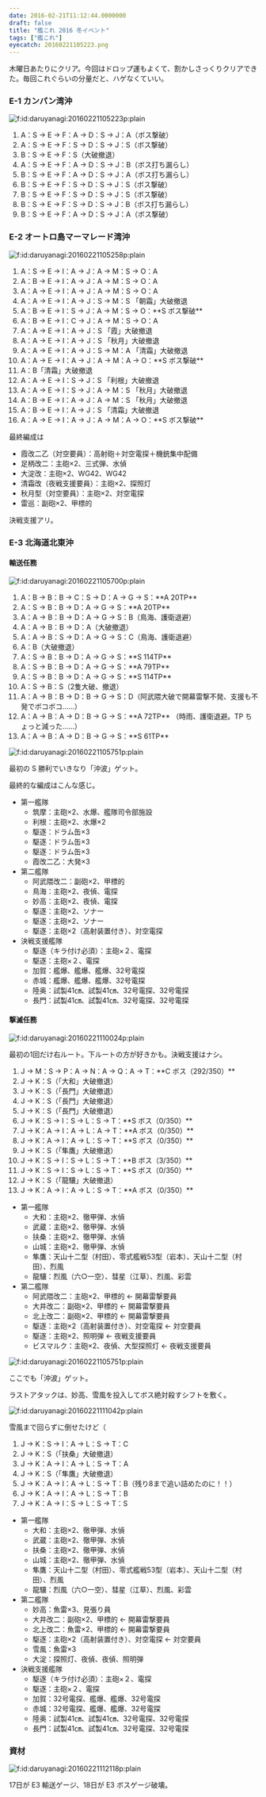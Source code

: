```yaml
---
date: 2016-02-21T11:12:44.0000000
draft: false
title: "艦これ 2016 冬イベント"
tags: ["艦これ"]
eyecatch: 20160221105223.png
---
```

<p>木曜日あたりにクリア。今回はドロップ運もよくて、割かしさっくりクリアできた。毎回これぐらいの分量だと、ハゲなくていい。</p>

<div class="section">
<h3>E-1 カンパン湾沖</h3>
<p><span itemscope itemtype="http://schema.org/Photograph"><img src="20160221105223.png" alt="f:id:daruyanagi:20160221105223p:plain" title="f:id:daruyanagi:20160221105223p:plain" class="hatena-fotolife" itemprop="image"></span><br />
</p>

<ol>
<li>A：S → E → F：A → D：S → J：A（ボス撃破）</li>
<li>A：S → E → F：S → D：S → J：S（ボス撃破） </li>
<li>B：S → E → F：S（大破撤退） </li>
<li>A：S → E → F：A → D：S → J：B（ボス打ち漏らし）</li>
<li>B：S → E → F：A → D：S → J：A（ボス打ち漏らし）</li>
<li>B：S → E → F：S → D：S → J：S（ボス撃破） </li>
<li>B：S → E → F：S → D：S → J：S（ボス撃破） </li>
<li>B：S → E → F：S → D：S → J：B（ボス打ち漏らし）</li>
<li>B：S → E → F：A → D：S → J：A（ボス撃破）</li>
</ol>
</div>
<div class="section">
<h3>E-2 オートロ島マーマレード湾沖</h3>
<p><span itemscope itemtype="http://schema.org/Photograph"><img src="20160221105258.png" alt="f:id:daruyanagi:20160221105258p:plain" title="f:id:daruyanagi:20160221105258p:plain" class="hatena-fotolife" itemprop="image"></span><br />
</p>

<ol>
<li>A：S → E → I：A → J：A → M：S → O：A</li>
<li>A：B → E → I：A → J：A → M：S → O：A</li>
<li>A：A → E → I：A → J：A → M：S → O：A </li>
<li>A：A → E → I：A → J：S → M：S 「朝霜」大破撤退</li>
<li>A：B → E → I：S → J：A → M：S → O：**S ボス撃破**</li>
<li>A：B → E → I：C → J：A → M：S → O：A</li>
<li>A：A → E → I：A → J：S 「霞」大破撤退</li>
<li>A：A → E → I：A → J：S 「秋月」大破撤退</li>
<li>A：A → E → I：A → J：S → M：A 「清霜」大破撤退</li>
<li>A：A → E → I：A → J：A → M：A → O：**S ボス撃破**</li>
<li>A：B「清霜」大破撤退</li>
<li>A：A → E → I：S → J：S 「利根」大破撤退</li>
<li>A：A → E → I：S → J：A → M：S  「秋月」大破撤退</li>
<li>A：B → E → I：A → J：A → M：S  「秋月」大破撤退</li>
<li>A：B → E → I：A → J：S  「清霜」大破撤退</li>
<li>A：A → E → I：A → J：A → M：A → O：**S ボス撃破**</li>
</ol><p>最終編成は</p>

<ul>
<li>霞改二乙（対空要員）：高射砲＋対空電探＋機銃集中配備</li>
<li>足柄改二：主砲×2、三式弾、水偵</li>
<li>大淀改：主砲×2、WG42、WG42</li>
<li>清霜改（夜戦支援要員）：主砲×2、探照灯</li>
<li>秋月型（対空要員）：主砲×2、対空電探</li>
<li>雷巡：副砲×2、甲標的</li>
</ul><p>決戦支援アリ。</p>

</div>
<div class="section">
<h3>E-3 北海道北東沖</h3>

<div class="section">
<h4>輸送任務</h4>
<p><span itemscope itemtype="http://schema.org/Photograph"><img src="20160221105700.png" alt="f:id:daruyanagi:20160221105700p:plain" title="f:id:daruyanagi:20160221105700p:plain" class="hatena-fotolife" itemprop="image"></span><br />
</p>

<ol>
<li>A：B → B：B → C：S → D：A → G → S：**A 20TP**</li>
<li>A：S → B：B → D：A → G → S：**A 20TP**</li>
<li>A：A → B：B → D：A → G → S：B（鳥海、護衛退避）</li>
<li>A：A → B：B → D：A（大破撤退）</li>
<li>A：A → B：S → D：A → G → S：C（鳥海、護衛退避）</li>
<li>A：B（大破撤退）</li>
<li>A：S → B：B → D：A → G → S：**S 114TP**</li>
<li>A：S → B：B → D：A → G → S：**A 79TP**</li>
<li>A：S → B：B → D：A → G → S：**S 114TP**</li>
<li>A：S → B：S（2隻大破、撤退）</li>
<li>A：A → B：B → D：B → G → S：D（阿武隈大破で開幕雷撃不発、支援も不発でボコボコ……）</li>
<li>A：A → B：A → D：B → G → S：**A 72TP** （時雨、護衛退避。TP ちょっと減った……）</li>
<li>A：A → B：A → D：B → G → S：**S 61TP** </li>
</ol><p><span itemscope itemtype="http://schema.org/Photograph"><img src="20160221105751.png" alt="f:id:daruyanagi:20160221105751p:plain" title="f:id:daruyanagi:20160221105751p:plain" class="hatena-fotolife" itemprop="image"></span></p><p>最初の S 勝利でいきなり「沖波」ゲット。</p><p>最終的な編成はこんな感じ。</p>

<ul>
<li>第一艦隊
<ul>
<li>筑摩：主砲×2、水爆、艦隊司令部施設</li>
<li>利根：主砲×2、水爆×2</li>
<li>駆逐：ドラム缶×3</li>
<li>駆逐：ドラム缶×3</li>
<li>駆逐：ドラム缶×3</li>
<li>霞改二乙：大発×3</li>
</ul></li>
<li>第二艦隊
<ul>
<li>阿武隈改二：副砲×2、甲標的</li>
<li>鳥海：主砲×2、夜偵、電探</li>
<li>妙高：主砲×2、夜偵、電探</li>
<li>駆逐：主砲×2、ソナー</li>
<li>駆逐：主砲×2、ソナー</li>
<li>駆逐：主砲×2（高射装置付き）、対空電探</li>
</ul></li>
<li>決戦支援艦隊
<ul>
<li>駆逐（キラ付け必須）：主砲×２、電探</li>
<li>駆逐：主砲×２、電探</li>
<li>加賀：艦爆、艦爆、艦爆、32号電探</li>
<li>赤城：艦爆、艦爆、艦爆、32号電探</li>
<li>陸奥：試製41㎝、試製41㎝、32号電探、32号電探</li>
<li>長門：試製41㎝、試製41㎝、32号電探、32号電探</li>
</ul></li>
</ul>
</div>
<div class="section">
<h4>撃滅任務</h4>
<p><span itemscope itemtype="http://schema.org/Photograph"><img src="20160221110024.png" alt="f:id:daruyanagi:20160221110024p:plain" title="f:id:daruyanagi:20160221110024p:plain" class="hatena-fotolife" itemprop="image"></span></p><p>最初の1回だけ右ルート。下ルートの方が好きかも。決戦支援はナシ。</p>

<ol>
<li>J → M：S → P：A → N：A → Q：A → T：**C ボス（292/350）**</li>
<li>J → K：S（「大和」大破撤退）</li>
<li>J → K：S（「長門」大破撤退）</li>
<li>J → K：S（「長門」大破撤退）</li>
<li>J → K：S（「長門」大破撤退）</li>
<li>J → K：S → I：S → L：S → T：**S ボス（0/350）**</li>
<li>J → K：A → I：A → L：A → T：**A ボス（0/350）**</li>
<li>J → K：A → I：A → L：S → T：**S ボス（0/350）**</li>
<li>J → K：S（「隼鷹」大破撤退）</li>
<li>J → K：S → I：S → L：S → T：**B ボス（3/350）**</li>
<li>J → K：S → I：S → L：S → T：**S ボス（0/350）**</li>
<li>J → K：S（「龍驤」大破撤退）</li>
<li>J → K：A → I：A → L：S → T：**A ボス（0/350）**</li>
</ol>
<ul>
<li>第一艦隊
<ul>
<li>大和：主砲×2、徹甲弾、水偵</li>
<li>武蔵：主砲×2、徹甲弾、水偵</li>
<li>扶桑：主砲×2、徹甲弾、水偵</li>
<li>山城：主砲×2、徹甲弾、水偵</li>
<li>隼鷹：天山十二型（村田）、零式艦戦53型（岩本）、天山十二型（村田）、烈風</li>
<li>龍驤：烈風（六○一空）、彗星（江草）、烈風、彩雲</li>
</ul></li>
<li>第二艦隊
<ul>
<li>阿武隈改二：主砲×2、甲標的 ← 開幕雷撃要員</li>
<li>大井改二：副砲×2、甲標的 ← 開幕雷撃要員</li>
<li>北上改二：副砲×2、甲標的 ← 開幕雷撃要員</li>
<li>駆逐：主砲×2（高射装置付き）、対空電探 ← 対空要員</li>
<li>駆逐：主砲×2、照明弾 ← 夜戦支援要員</li>
<li>ビスマルク：主砲×2、夜偵、大型探照灯 ← 夜戦支援要員</li>
</ul></li>
</ul><p><span itemscope itemtype="http://schema.org/Photograph"><img src="20160221105751.png" alt="f:id:daruyanagi:20160221105751p:plain" title="f:id:daruyanagi:20160221105751p:plain" class="hatena-fotolife" itemprop="image"></span></p><p>ここでも「沖波」ゲット。</p><p>ラストアタックは、妙高、雪風を投入してボス絶対殺すシフトを敷く。</p><p><span itemscope itemtype="http://schema.org/Photograph"><img src="20160221111042.png" alt="f:id:daruyanagi:20160221111042p:plain" title="f:id:daruyanagi:20160221111042p:plain" class="hatena-fotolife" itemprop="image"></span></p><p>雪風まで回らずに倒せたけど（</p>

<ol>
<li>J → K：S → I：A → L：S → T：C</li>
<li>J → K：S（「扶桑」大破撤退）</li>
<li>J → K：A → I：A → L：S → T：A</li>
<li>J → K：S（「隼鷹」大破撤退）</li>
<li>J → K：A → I：A → L：S → T：B（残り8まで追い詰めたのに！！）</li>
<li>J → K：A → I：A → L：S → T：B</li>
<li>J → K：A → I：S → L：S → T：S</li>
</ol>
<ul>
<li>第一艦隊
<ul>
<li>大和：主砲×2、徹甲弾、水偵</li>
<li>武蔵：主砲×2、徹甲弾、水偵</li>
<li>扶桑：主砲×2、徹甲弾、水偵</li>
<li>山城：主砲×2、徹甲弾、水偵</li>
<li>隼鷹：天山十二型（村田）、零式艦戦53型（岩本）、天山十二型（村田）、烈風</li>
<li>龍驤：烈風（六○一空）、彗星（江草）、烈風、彩雲</li>
</ul></li>
<li>第二艦隊
<ul>
<li>妙高：魚雷×3、見張り員</li>
<li>大井改二：副砲×2、甲標的 ← 開幕雷撃要員</li>
<li>北上改二：魚雷×2、甲標的 ← 開幕雷撃要員</li>
<li>駆逐：主砲×2（高射装置付き）、対空電探 ← 対空要員</li>
<li>雪風：魚雷×3</li>
<li>大淀：探照灯、夜偵、夜偵、照明弾</li>
</ul></li>
<li>決戦支援艦隊
<ul>
<li>駆逐（キラ付け必須）：主砲×２、電探</li>
<li>駆逐：主砲×２、電探</li>
<li>加賀：32号電探、艦爆、艦爆、32号電探</li>
<li>赤城：32号電探、艦爆、艦爆、32号電探</li>
<li>陸奥：試製41㎝、試製41㎝、32号電探、32号電探</li>
<li>長門：試製41㎝、試製41㎝、32号電探、32号電探</li>
</ul></li>
</ul>
</div>
</div>
<div class="section">
<h3>資材</h3>
<p><span itemscope itemtype="http://schema.org/Photograph"><img src="20160221112118.png" alt="f:id:daruyanagi:20160221112118p:plain" title="f:id:daruyanagi:20160221112118p:plain" class="hatena-fotolife" itemprop="image"></span></p><p>17日が E3 輸送ゲージ、18日が E3 ボスゲージ破壊。</p>

</div>